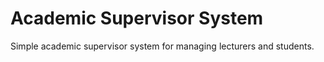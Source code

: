# Academic Supervisor System
 Simple academic supervisor system for managing lecturers and students.

